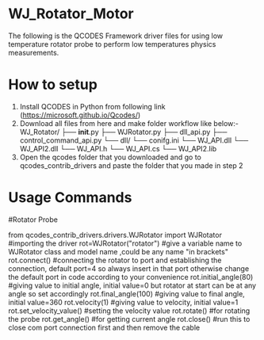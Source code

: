 # WJ_Rotator_Motor
The following is the QCODES Framework driver files for using low temperature rotator probe to perform low temperatures physics measurements.

# How to setup 
1) Install QCODES in Python from following link (https://microsoft.github.io/Qcodes/)
2) Download all files from here and make folder workflow like below:-
   WJ_Rotator/
├── __init__.py
├── WJRotator.py
├── dll_api.py
├── control_command_api.py
└── dll/
    └── conifg.ini
    └── WJ_API.dll
    └── WJ_API2.dll
    └── WJ_API.h
    └── WJ_API.cs
    └── WJ_API2.lib
3) Open the qcodes folder that you downloaded and go to qcodes_contrib_drivers and paste the folder that you made in step 2

# Usage Commands

#Rotator Probe
 
from qcodes_contrib_drivers.drivers.WJRotator import WJRotator #importing the driver
rot=WJRotator("rotator") #give a variable name to WJRotator class and model name ,could be any name "in brackets"
rot.connect() #connecting the rotator to port and establishing the connection, default port=4 so always insert in that port otherwise change the default port in code according to your convenience
rot.initial_angle(80) #giving value to initial angle, initial value=0 but rotator at start can be at any angle so set accordingly
rot.final_angle(100)  #giving value to final angle, initial value=360 
rot.velocity(1) #giving value to velocity, initial value=1
rot.set_velocity_value() #setting the velocity value
rot.rotate() #for rotating the probe
rot.get_angle() #for getting current angle
rot.close() #run this to close com port connection first and then remove the cable 


   
   
    
   
   
   
